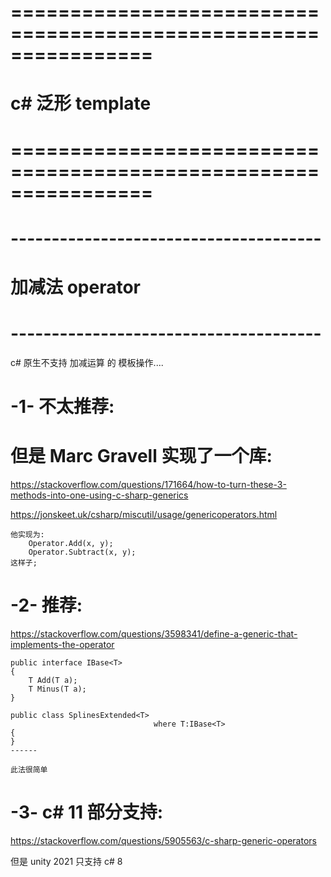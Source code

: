 # ================================================================ #
#                    c# 泛形 template
# ================================================================ #



# -------------------------------------- #
#       加减法 operator
# -------------------------------------- #

c# 原生不支持 加减运算 的 模板操作....


# -1- 不太推荐:
# 但是 Marc Gravell 实现了一个库: 
 https://stackoverflow.com/questions/171664/how-to-turn-these-3-methods-into-one-using-c-sharp-generics

https://jonskeet.uk/csharp/miscutil/usage/genericoperators.html

    他实现为:
        Operator.Add(x, y);
        Operator.Subtract(x, y);
    这样子;



# -2- 推荐:
https://stackoverflow.com/questions/3598341/define-a-generic-that-implements-the-operator


    public interface IBase<T>
    {
        T Add(T a);
        T Minus(T a);
    }

    public class SplinesExtended<T> 
                                    where T:IBase<T>
    {
    }
    ------

    此法很简单



# -3- c# 11 部分支持:
https://stackoverflow.com/questions/5905563/c-sharp-generic-operators

但是 unity 2021 只支持 c# 8











































